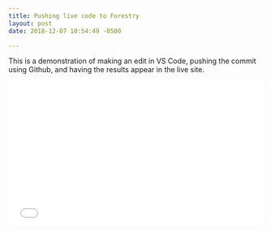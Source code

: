 ```yaml
---
title: Pushing live code to Forestry
layout: post
date: 2018-12-07 10:54:49 -0500

---
```

This is a demonstration of making an edit in VS Code, pushing the commit using Github, and having the results appear in the live site.

<div style="position: relative; padding-bottom: 56.25%; height: 0;"><iframe src="[https://www.useloom.com/embed/70a5daaa23074cb3b6a991b1e527d27d](https://www.useloom.com/embed/70a5daaa23074cb3b6a991b1e527d27d "https://www.useloom.com/embed/70a5daaa23074cb3b6a991b1e527d27d")" frameborder="0" webkitallowfullscreen mozallowfullscreen allowfullscreen style="position: absolute; top: 0; left: 0; width: 100%; height: 100%;"></iframe></div>  